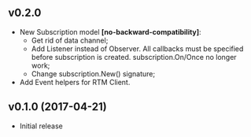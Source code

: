 v0.2.0
-------------------
* New Subscription model **[no-backward-compatibility]**:
  - Get rid of data channel;
  - Add Listener instead of Observer. All callbacks must be specified before
  subscription is created. subscription.On/Once no longer work;
  - Change subscription.New() signature;
* Add Event helpers for RTM Client.   

v0.1.0 (2017-04-21)
-------------------
* Initial release
